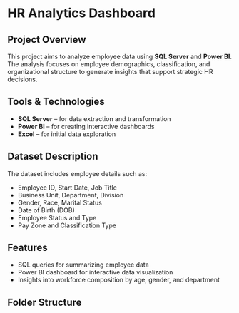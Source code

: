 # HR Analytics Dashboard

## Project Overview
This project aims to analyze employee data using **SQL Server** and **Power BI**. The analysis focuses on employee demographics, classification, and organizational structure to generate insights that support strategic HR decisions.

## Tools & Technologies
- **SQL Server** – for data extraction and transformation
- **Power BI** – for creating interactive dashboards
- **Excel** – for initial data exploration

## Dataset Description
The dataset includes employee details such as:
- Employee ID, Start Date, Job Title
- Business Unit, Department, Division
- Gender, Race, Marital Status
- Date of Birth (DOB)
- Employee Status and Type
- Pay Zone and Classification Type

## Features
- SQL queries for summarizing employee data
- Power BI dashboard for interactive data visualization
- Insights into workforce composition by age, gender, and department

## Folder Structure
